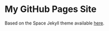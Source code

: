 # My GitHub Pages Site

Based on the Space Jekyll theme available [here](https://github.com/victorvoid/space-jekyll-template).
